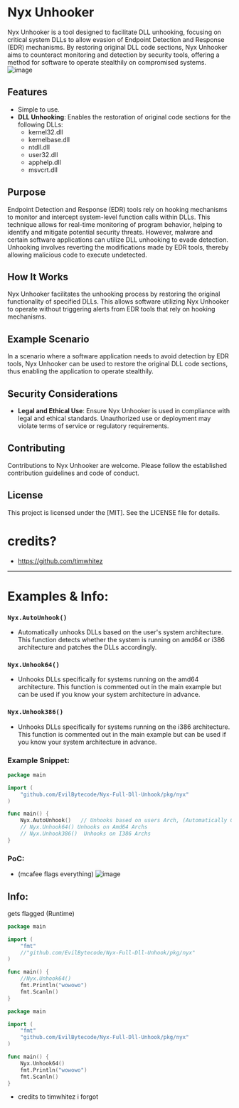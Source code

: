 # Nyx Unhooker

Nyx Unhooker is a tool designed to facilitate DLL unhooking, focusing on critical system DLLs to allow evasion of Endpoint Detection and Response (EDR) mechanisms. By restoring original DLL code sections, Nyx Unhooker aims to counteract monitoring and detection by security tools, offering a method for software to operate stealthily on compromised systems.
![image](https://github.com/user-attachments/assets/4d1731b5-501e-4c2c-93d6-44030aaafaa3)

## Features
- Simple to use.
- **DLL Unhooking**: Enables the restoration of original code sections for the following DLLs:
  - kernel32.dll
  - kernelbase.dll
  - ntdll.dll
  - user32.dll
  - apphelp.dll
  - msvcrt.dll

## Purpose

Endpoint Detection and Response (EDR) tools rely on hooking mechanisms to monitor and intercept system-level function calls within DLLs. This technique allows for real-time monitoring of program behavior, helping to identify and mitigate potential security threats. However, malware and certain software applications can utilize DLL unhooking to evade detection. Unhooking involves reverting the modifications made by EDR tools, thereby allowing malicious code to execute undetected.

## How It Works

Nyx Unhooker facilitates the unhooking process by restoring the original functionality of specified DLLs. This allows software utilizing Nyx Unhooker to operate without triggering alerts from EDR tools that rely on hooking mechanisms.

## Example Scenario

In a scenario where a software application needs to avoid detection by EDR tools, Nyx Unhooker can be used to restore the original DLL code sections, thus enabling the application to operate stealthily.

## Security Considerations

- **Legal and Ethical Use**: Ensure Nyx Unhooker is used in compliance with legal and ethical standards. Unauthorized use or deployment may violate terms of service or regulatory requirements.

## Contributing

Contributions to Nyx Unhooker are welcome. Please follow the established contribution guidelines and code of conduct.

## License

This project is licensed under the [MIT]. See the LICENSE file for details.

# credits?
- https://github.com/timwhitez
---
# Examples & Info:
### ```Nyx.AutoUnhook()```
- Automatically unhooks DLLs based on the user's system architecture. This function detects whether the system is running on amd64 or i386 architecture and patches the DLLs accordingly.

### ```Nyx.Unhook64()```
- Unhooks DLLs specifically for systems running on the amd64 architecture. This function is commented out in the main example but can be used if you know your system architecture in advance.

### ```Nyx.Unhook386()```
- Unhooks DLLs specifically for systems running on the i386 architecture. This function is commented out in the main example but can be used if you know your system architecture in advance.

### Example Snippet:
```go
package main

import (
	"github.com/EvilBytecode/Nyx-Full-Dll-Unhook/pkg/nyx"
)

func main() {
	Nyx.AutoUnhook()   // Unhooks based on users Arch, (Automatically Gets it) and patches Dlls.
	// Nyx.Unhook64() Unhooks on Amd64 Archs
	// Nyx.Unhook386()  Unhooks on I386 Archs
}
```

### PoC:
- (mcafee flags everything)
![image](https://github.com/user-attachments/assets/0cd89e02-1bfc-4000-8c6f-34e769f8c302)

## Info:
gets flagged (Runtime)
```go
package main

import (
    "fmt"
    //"github.com/EvilBytecode/Nyx-Full-Dll-Unhook/pkg/nyx"
)

func main() {
    //Nyx.Unhook64()
    fmt.Println("wowowo")
    fmt.Scanln()
}
```
```go
package main

import (
    "fmt"
    "github.com/EvilBytecode/Nyx-Full-Dll-Unhook/pkg/nyx"
)

func main() {
    Nyx.Unhook64()
    fmt.Println("wowowo")
    fmt.Scanln()
}
```
- credits to timwhitez i forgot 
